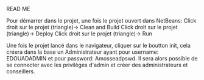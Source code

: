 READ ME

Pour démarrer dans le projet, une fois le projet ouvert dans NetBeans:
Click droit sur le projet (triangle)-> Clean and Build
Click droit sur le projet (triangle)-> Deploy
Click droit sur le projet (triangle)-> Run

Une fois le projet lancé dans le navigateur, cliquer sur le boutton init, cela créera dans la base un Administrateur ayant pour username: EDOUADADMIN et pour password: Amosseadpswd. Il sera alors possible de se connecter avec les privilèges d'admin et créer des administrateurs et conseillers.
